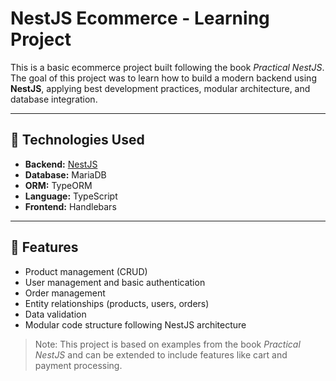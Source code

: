 # NestJS Ecommerce - Learning Project

This is a basic ecommerce project built following the book *Practical NestJS*. The goal of this project was to learn how to build a modern backend using **NestJS**, applying best development practices, modular architecture, and database integration.

---

## 🔹 Technologies Used

- **Backend:** [NestJS](https://nestjs.com/)
- **Database:** MariaDB
- **ORM:** TypeORM
- **Language:** TypeScript
- **Frontend:** Handlebars


---

## 🔹 Features

- Product management (CRUD)
- User management and basic authentication
- Order management
- Entity relationships (products, users, orders)
- Data validation
- Modular code structure following NestJS architecture

> Note: This project is based on examples from the book *Practical NestJS* and can be extended to include features like cart and payment processing.
